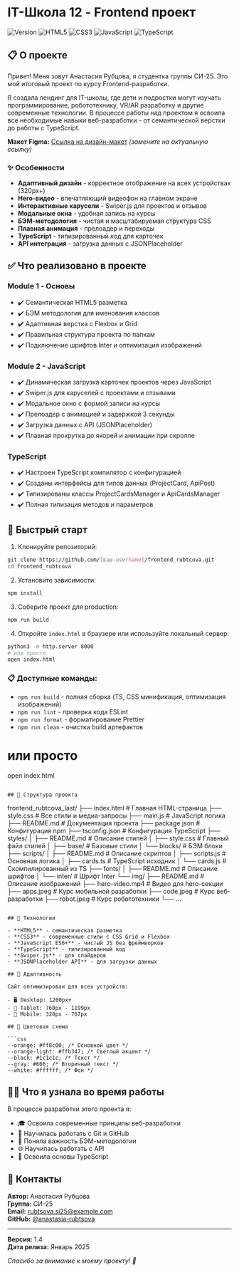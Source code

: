 # IT-Школа 12 - Frontend проект

![Version](https://img.shields.io/badge/version-1.4-orange.svg)
![HTML5](https://img.shields.io/badge/HTML5-E34C26?logo=html5&logoColor=white)
![CSS3](https://img.shields.io/badge/CSS3-1572B6?logo=css3&logoColor=white)
![JavaScript](https://img.shields.io/badge/JavaScript-F7DF1E?logo=javascript&logoColor=black)
![TypeScript](https://img.shields.io/badge/TypeScript-007ACC?logo=typescript&logoColor=white)

## 📋 О проекте

Привет! Меня зовут Анастасия Рубцова, я студентка группы СИ-25. Это мой итоговый проект по курсу Frontend-разработки.

Я создала лендинг для IT-школы, где дети и подростки могут изучать программирование, робототехнику, VR/AR разработку и другие современные технологии. В процессе работы над проектом я освоила все необходимые навыки веб-разработки - от семантической верстки до работы с TypeScript.

**Макет Figma:** [Ссылка на дизайн-макет](https://www.figma.com/file/example) _(замените на актуальную ссылку)_

### ✨ Особенности

- **Адаптивный дизайн** - корректное отображение на всех устройствах (320px+)
- **Hero-видео** - впечатляющий видеофон на главном экране
- **Интерактивные карусели** - Swiper.js для проектов и отзывов
- **Модальные окна** - удобная запись на курсы
- **БЭМ-методология** - чистая и масштабируемая структура CSS
- **Плавная анимация** - прелоадер и переходы
- **TypeScript** - типизированный код для карточек
- **API интеграция** - загрузка данных с JSONPlaceholder

## ✅ Что реализовано в проекте

### Module 1 - Основы

- ✔️ Семантическая HTML5 разметка
- ✔️ БЭМ методология для именования классов
- ✔️ Адаптивная верстка с Flexbox и Grid
- ✔️ Правильная структура проекта по папкам
- ✔️ Подключение шрифтов Inter и оптимизация изображений

### Module 2 - JavaScript

- ✔️ Динамическая загрузка карточек проектов через JavaScript
- ✔️ Swiper.js для каруселей с проектами и отзывами
- ✔️ Модальное окно с формой записи на курсы
- ✔️ Прелоадер с анимацией и задержкой 3 секунды
- ✔️ Загрузка данных с API (JSONPlaceholder)
- ✔️ Плавная прокрутка до якорей и анимации при скролле

### TypeScript

- ✔️ Настроен TypeScript компилятор с конфигурацией
- ✔️ Созданы интерфейсы для типов данных (ProjectCard, ApiPost)
- ✔️ Типизированы классы ProjectCardsManager и ApiCardsManager
- ✔️ Полная типизация методов и параметров

## 🚀 Быстрый старт

1. Клонируйте репозиторий:
```bash
git clone https://github.com/[ваш-username]/frontend_rubtcova.git
cd frontend_rubtcova
```

2. Установите зависимости:
```bash
npm install
```

3. Соберите проект для production:
```bash
npm run build
```

4. Откройте `index.html` в браузере или используйте локальный сервер:
```bash
python3 -m http.server 8000
# или просто
open index.html
```

### 📋 Доступные команды:
- `npm run build` - полная сборка (TS, CSS минификация, оптимизация изображений)
- `npm run lint` - проверка кода ESLint
- `npm run format` - форматирование Prettier
- `npm run clean` - очистка build артефактов
# или просто
open index.html
```

## 📁 Структура проекта

```
frontend_rubtcova_last/
├── index.html          # Главная HTML-страница
├── style.css           # Все стили и медиа-запросы
├── main.js             # JavaScript логика
├── README.md           # Документация проекта
├── package.json        # Конфигурация npm
├── tsconfig.json       # Конфигурация TypeScript
├── styles/
│   ├── README.md      # Описание стилей
│   ├── style.css      # Главный файл стилей
│   ├── base/          # Базовые стили
│   └── blocks/        # БЭМ блоки
├── scripts/
│   ├── README.md      # Описание скриптов
│   ├── scripts.js     # Основная логика
│   ├── cards.ts       # TypeScript исходник
│   └── cards.js       # Скомпилированный из TS
├── fonts/
│   ├── README.md      # Описание шрифтов
│   └── inter/         # Шрифт Inter
└── img/
    ├── README.md      # Описание изображений
    ├── hero-video.mp4  # Видео для hero-секции
    ├── apps.jpeg       # Курс мобильной разработки
    ├── code.jpeg       # Курс веб-разработки
    ├── robot.jpeg      # Курс робототехники
    └── ...
```

## 🛶 Технологии

- **HTML5** - семантическая разметка
- **CSS3** - современные стили с CSS Grid и Flexbox
- **JavaScript ES6+** - чистый JS без фреймворков
- **TypeScript** - типизированный код
- **Swiper.js** - для слайдеров
- **JSONPlaceholder API** - для загрузки данных

## 📱 Адаптивность

Сайт оптимизирован для всех устройств:

- 🖥 Desktop: 1200px+
- 📱 Tablet: 768px - 1199px
- 📲 Mobile: 320px - 767px

## 🎨 Цветовая схема

```css
--orange: #ff8c00; /* Основной цвет */
--orange-light: #ffb347; /* Светлый акцент */
--black: #1c1c1c; /* Текст */
--gray: #666; /* Вторичный текст */
--white: #ffffff; /* Фон */
```

## 👩‍💻 Что я узнала во время работы

В процессе разработки этого проекта я:

- 🎓 Освоила современные принципы веб-разработки
- 🎯 Научилась работать с Git и GitHub
- 🧩 Поняла важность БЭМ-методологии
- 🌐 Научилась работать с API
- 🚀 Освоила основы TypeScript

## 📧 Контакты

**Автор:** Анастасия Рубцова  
**Группа:** СИ-25  
**Email:** rubtsova.si25@example.com  
**GitHub:** [@anastasia-rubtsova](https://github.com/)

---

**Версия:** 1.4  
**Дата релиза:** Январь 2025

_Спасибо за внимание к моему проекту! 🚀_
